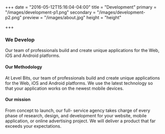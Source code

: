 +++
date = "2016-05-12T15:16:04-04:00"
title = "Development"
primary = "/images/development-p1.png"
secondary = "/images/development-p2.png"
preview = "/images/about.jpg"
height = "height"

+++

### We Develop
Our team of professionals build and create unique applications for the Web, iOS and Android platforms.

#### Our Methodology
At Level Bits, our team of
professionals build and create
unique applications for the Web, iOS
and Android platforms. We use the
latest technology so that your
application works on the newest
mobile devices.

#### Our mission
From concept to launch, our full-
service agency takes charge of
every phase of research, design, and
development for your website,
mobile application, or online
advertising project. We will deliver a
product that far exceeds your
expectations.
